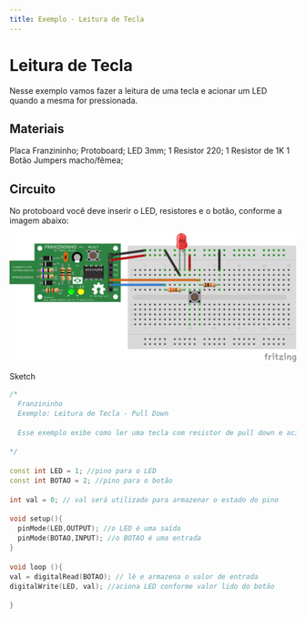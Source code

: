 ```yaml
---
title: Exemplo - Leitura de Tecla
---
```


# Leitura de Tecla

Nesse exemplo vamos fazer a leitura de uma tecla e acionar um LED quando a mesma for pressionada.

## Materiais

Placa Franzininho; Protoboard; LED 3mm; 1 Resistor 220; 1 Resistor de 1K 1 Botão Jumpers macho/fêmea;

## Circuito

No protoboard você deve inserir o LED, resistores e o botão, conforme a imagem abaixo:

![](../.gitbook/assets/image1%20%286%29.png)

Sketch

```cpp
/*
  Franzininho
  Exemplo: Leitura de Tecla - Pull Down

  Esse exemplo exibe como ler uma tecla com resistor de pull down e acionar um led quando ela for pressionada

*/

const int LED = 1; //pino para o LED
const int BOTAO = 2; //pino para o botão

int val = 0; // val será utilizado para armazenar o estado do pino

void setup(){
  pinMode(LED,OUTPUT); //o LED é uma saída
  pinMode(BOTAO,INPUT); //o BOTAO é uma entrada
}

void loop (){
val = digitalRead(BOTAO); // lê e armazena o valor de entrada
digitalWrite(LED, val); //aciona LED conforme valor lido do botão

}
```

